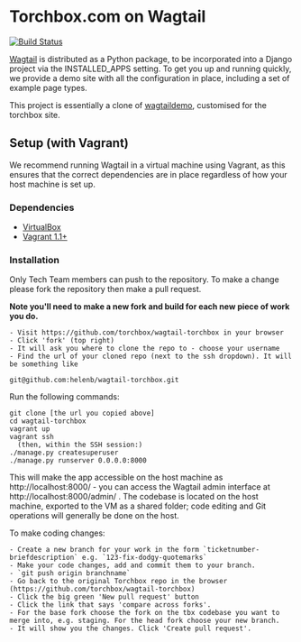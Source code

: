 Torchbox.com on Wagtail
=======================

[![Build Status](http://ci.torchbox.com/api/badges/torchbox/wagtail-torchbox/status.svg)](http://ci.torchbox.com/torchbox/wagtail-torchbox)

[Wagtail](http://wagtail.io) is distributed as a Python package, to be incorporated into a Django project via the INSTALLED_APPS setting. To get you up and running quickly, we provide a demo site with all the configuration in place, including a set of example page types.

This project is essentially a clone of [wagtaildemo](http://github.com/torchbox/wagtaildemo), customised for the torchbox site.

Setup (with Vagrant)
-----

We recommend running Wagtail in a virtual machine using Vagrant, as this ensures that the correct dependencies are in place regardless of how your host machine is set up.

### Dependencies
* [VirtualBox](https://www.virtualbox.org/)
* [Vagrant 1.1+](http://www.vagrantup.com)

### Installation

Only Tech Team members can push to the repository. To make a change please fork the repository then make a pull request.

**Note you'll need to make a new fork and build for each new piece of work you do.**

    - Visit https://github.com/torchbox/wagtail-torchbox in your browser
    - Click 'fork' (top right)
    - It will ask you where to clone the repo to - choose your username
    - Find the url of your cloned repo (next to the ssh dropdown). It will be something like

    git@github.com:helenb/wagtail-torchbox.git

Run the following commands:
	
    git clone [the url you copied above]
    cd wagtail-torchbox
    vagrant up
    vagrant ssh
      (then, within the SSH session:)
    ./manage.py createsuperuser
    ./manage.py runserver 0.0.0.0:8000

This will make the app accessible on the host machine as http://localhost:8000/ - you can access the Wagtail admin interface at http://localhost:8000/admin/ . The codebase is located on the host
machine, exported to the VM as a shared folder; code editing and Git operations will generally be done on the host.

To make coding changes:

    - Create a new branch for your work in the form `ticketnumber-briefdescription` e.g. `123-fix-dodgy-quotemarks`
    - Make your code changes, add and commit them to your branch.
    - `git push origin branchname`
    - Go back to the original Torchbox repo in the browser (https://github.com/torchbox/wagtail-torchbox)
    - Click the big green 'New pull request' button
    - Click the link that says 'compare across forks'.
    - For the base fork choose the fork on the tbx codebase you want to merge into, e.g. staging. For the head fork choose your new branch.
    - It will show you the changes. Click 'Create pull request'.

